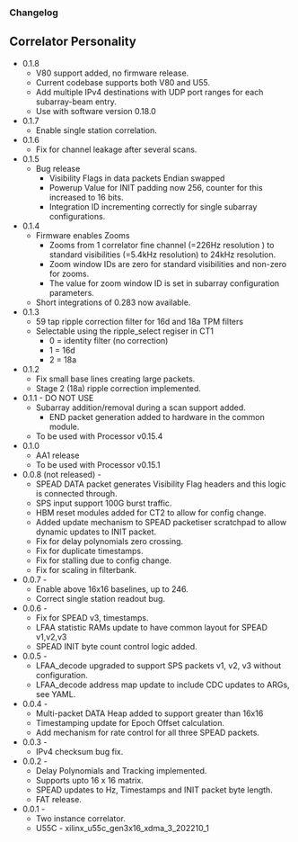 ### Changelog
## Correlator Personality
* 0.1.8
    * V80 support added, no firmware release.
    * Current codebase supports both V80 and U55.
    * Add multiple IPv4 destinations with UDP port ranges for each subarray-beam entry.
    * Use with software version 0.18.0
* 0.1.7
    * Enable single station correlation.
* 0.1.6
    * Fix for channel leakage after several scans.
* 0.1.5
    * Bug release
        * Visibility Flags in data packets Endian swapped
        * Powerup Value for INIT padding now 256, counter for this increased to 16 bits.
        * Integration ID incrementing correctly for single subarray configurations.
* 0.1.4
    * Firmware enables Zooms
        * Zooms from 1 correlator fine channel (=226Hz resolution ) to standard visibilities (=5.4kHz resolution) to 24kHz resolution.
        * Zoom window IDs are zero for standard visibilities and non-zero for zooms.
        * The value for zoom window ID is set in subarray configuration parameters.
    * Short integrations of 0.283 now available.
* 0.1.3
    * 59 tap ripple correction filter for 16d and 18a TPM filters
    * Selectable using the ripple_select regiser in CT1
        * 0 = identity filter (no correction)
        * 1 = 16d
        * 2 = 18a
* 0.1.2
    * Fix small base lines creating large packets.
    * Stage 2 (18a) ripple correction implemented.
* 0.1.1 - DO NOT USE
    * Subarray addition/removal during a scan support added.
        * END packet generation added to hardware in the common module.
    * To be used with Processor v0.15.4
* 0.1.0
    * AA1 release
    * To be used with Processor v0.15.1
* 0.0.8 (not released) - 
    * SPEAD DATA packet generates Visibility Flag headers and this logic is connected through.
    * SPS input support 100G burst traffic.
    * HBM reset modules added for CT2 to allow for config change.
    * Added update mechanism to SPEAD packetiser scratchpad to allow dynamic updates to INIT packet.
    * Fix for delay polynomials zero crossing.
    * Fix for duplicate timestamps.
    * Fix for stalling due to config change.
    * Fix for scaling in filterbank.
* 0.0.7 - 
    * Enable above 16x16 baselines, up to 246.
    * Correct single station readout bug.
* 0.0.6 - 
    * Fix for SPEAD v3, timestamps.
    * LFAA statistic RAMs update to have common layout for SPEAD v1,v2,v3
    * SPEAD INIT byte count control logic added.
* 0.0.5 - 
    * LFAA_decode upgraded to support SPS packets v1, v2, v3 without configuration.
    * LFAA_decode address map update to include CDC updates to ARGs, see YAML.
* 0.0.4 - 
    * Multi-packet DATA Heap added to support greater than 16x16
    * Timestamping update for Epoch Offset calculation.
    * Add mechanism for rate control for all three SPEAD packets.
* 0.0.3 - 
    * IPv4 checksum bug fix.
* 0.0.2 - 
    * Delay Polynomials and Tracking implemented.
    * Supports upto 16 x 16 matrix.
    * SPEAD updates to Hz, Timestamps and INIT packet byte length.
    * FAT release.
* 0.0.1 - 
    * Two instance correlator.
    * U55C  - xilinx_u55c_gen3x16_xdma_3_202210_1
